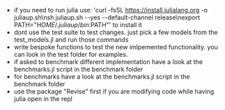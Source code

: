 - if you need to run julia use: 'curl -fsSL https://install.julialang.org -o juliaup.sh\nsh juliaup.sh --yes --default-channel release\nexport PATH="$HOME/.juliaup/bin:$PATH"' to install it
- dont use the test suite to test changes. just pick a few models from the test_models.jl and run those commands
- write bespoke functions to test the new imlpemented functionality. you can look in the test folder for examples.
- if asked to benchmark different implementation have a look at the benchmarks.jl script in the benchmark folder
- for benchmarks have a look at the benchmarks.jl script in the benchmark folder
- use the package "Revise" first if you are modifying code while having julia open in the repl